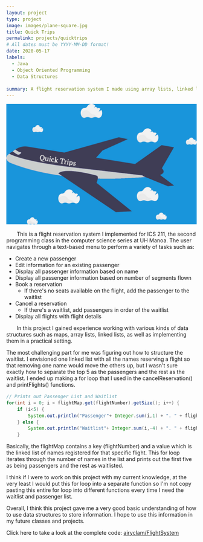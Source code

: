 ```yaml
---
layout: project
type: project
image: images/plane-square.jpg
title: Quick Trips
permalink: projects/quicktrips
# All dates must be YYYY-MM-DD format!
date: 2020-05-17
labels:
  - Java
  - Object Oriented Programming
  - Data Structures
  
summary: A flight reservation system I made using array lists, linked lists, and maps.
---
```


<img class="ui medium right floated rounded image" src="../images/plane.jpg">

&nbsp;&nbsp;&nbsp;&nbsp;&nbsp;&nbsp; This is a flight reservation system I implemented for ICS 211, the second programming class in the computer science series at UH Manoa. The user navigates through a text-based menu to perform a variety of tasks such as:
* Create a new passenger
* Edit information for an existing passenger
* Display all passenger information based on name
* Display all passenger information based on number of segments flown
* Book a reservation
    * If there's no seats available on the flight, add the passenger to the waitlist
* Cancel a reservation
    * If there's a waitlist, add passengers in order of the waitlist
* Display all flights with flight details

&nbsp;&nbsp;&nbsp;&nbsp;&nbsp;&nbsp; In this project I gained experience working with various kinds of data structures such as maps, array lists, linked lists, as well as implementing them in a practical setting.


The most challenging part for me was figuring out how to structure the waitlist. I envisioned one linked list with all the names reserving a flight so that removing one name would move the others up, but I wasn't sure exactly how to separate the top 5 as the passengers and the rest as the waitlist. I ended up making a for loop that I used in the cancelReservation() and printFlights() functions. 
```java
// Prints out Passenger List and Waitlist
for(int i = 0; i < flightMap.get(flightNumber).getSize(); i++) { 
    if (i<5) {
        System.out.println("Passenger"+ Integer.sum(i,1) + ". " + flightMap.get(flightNumber).output(i));
    } else {
        System.out.println("Waitlist"+ Integer.sum(i,-4) + ". " + flightMap.get(flightNumber).output(i));
    }
```
Basically, the flightMap contains a key (flightNumber) and a value which is the linked list of names registered for that specific flight. This for loop iterates through the number of names in the list and prints out the first five as being passengers and the rest as waitlisted.

I think if I were to work on this project with my current knowledge, at the very least I would put this for loop into a separate function so I'm not copy pasting this entire for loop into different functions every time I need the waitlist and passenger list. 

Overall, I think this project gave me a very good basic understanding of how to use data structures to store information. I hope to use this information in my future classes and projects.

Click here to take a look at the complete code: <a href="https://github.com/airyclam/FlightSystem"><i class="large github icon"></i>airyclam/FlightSystem</a>
